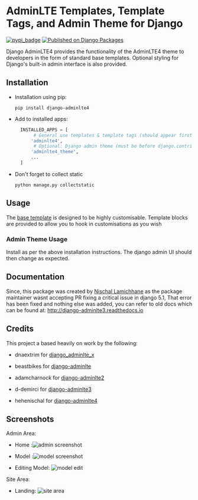 AdminLTE Templates, Template Tags, and Admin Theme for Django
=============================================================

[![pypi_badge](https://badge.fury.io/py/django-adminlte4.png)](https://pypi.python.org/pypi/django-adminlte4)
[![Published on Django Packages](https://img.shields.io/badge/Published%20on-Django%20Packages-0c3c26)](https://djangopackages.org/packages/p/django-adminlte4/)

Django AdminLTE4 provides the functionality of the AdminLTE4 theme
to developers in the form of standard base templates. Optional styling for
Django's built-in admin interface is also provided.

Installation
------------

- Installation using pip:

   `pip install django-adminlte4`

- Add to installed apps:
  ```python
    INSTALLED_APPS = [
         # General use templates & template tags (should appear first)
        'adminlte4',
         # Optional: Django admin theme (must be before django.contrib.admin)
        'adminlte4_theme',
        ...
    ]
  ```
- Don't forget to collect static
    
   `python manage.py collectstatic`

Usage
-----

The [base template] is designed to be highly customisable. Template blocks are provided to
allow you to hook in customisations as you wish

### Admin Theme Usage

Install as per the above installation instructions. The django admin UI should then change as expected.

Documentation
-------------
Since, this package was created by  [Nischal Lamichhane](https://github.com/hehenischal/) as the package maintainer wasnt accepting PR fixing a critical issue in django 5.1, That error has been fixed and nothing else was added, you can refer to old docs which can be found at: http://django-adminlte3.readthedocs.io

Credits
-------

This project a based heavily on work by the following:

* dnaextrim for [django_adminlte_x]
* beastbikes for [django-adminlte]
* adamcharnock for [django-adminlte2]
* d-demirci for [django-adminlte3]
* hehenischal for [django-adminlte4]


  [django_adminlte_x]: https://github.com/dnaextrim/django_adminlte_x
  [django-adminlte]: https://github.com/beastbikes/django-adminlte/
  [django-adminlte2]: https://github.com/adamcharnock/
  [django-adminlte3]: https://github.com/d-demirci/django-adminlte3
  [django-adminlte4]: https://github.com/hehenischal/django-adminlte4
  [base template]: https://github.com/hehenischal/django-adminlte4/blob/master/adminlte3/templates/adminlte/base.html

Screenshots
-----------
Admin Area:
    
* Home :![admin screenshot](https://user-images.githubusercontent.com/24219129/68544333-214e8c00-03d3-11ea-91a1-4cfb94d2b136.png)

* Model :![model screenshot](https://user-images.githubusercontent.com/24219129/68544364-77233400-03d3-11ea-97b3-350884c68f6a.png)

* Editing Model: ![model edit](https://user-images.githubusercontent.com/24219129/68544387-b6518500-03d3-11ea-9f28-27df1d996b06.png)


Site Area:

* Landing: ![site area](https://user-images.githubusercontent.com/24219129/68544298-cd43a780-03d2-11ea-8506-3abfa341a914.png)
